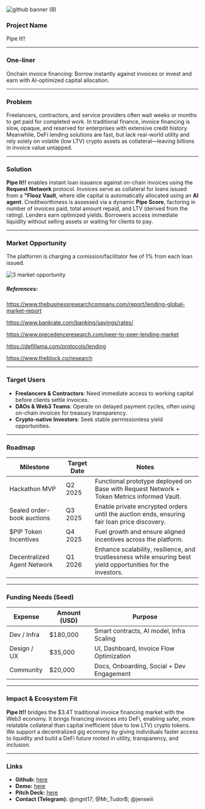 ![github banner (8)](https://github.com/user-attachments/assets/9c95e617-df92-4e15-b781-b01be3877e0f)


### Project Name  
Pipe It!!

---

### One-liner  
Onchain invoice financing: Borrow instantly against invoices or invest and earn with AI-optimized capital allocation.

---

### Problem  
Freelancers, contractors, and service providers often wait weeks or months to get paid for completed work. In traditional finance, invoice financing is slow, opaque, and reserved for enterprises with extensive credit history. Meanwhile, DeFi lending solutions are fast, but lack real-world utility and rely solely on volatile (low LTV) crypto assets as collateral—leaving billions in invoice value untapped.

---

### Solution  
**Pipe It!!** enables instant loan issuance against on-chain invoices using the **Request Network** protocol. Invoices serve as collateral for loans issued from a **"Flooz Vault**, where idle capital is automatically allocated using an **AI agent**. Creditworthiness is assessed via a dynamic **Pipe Score**, factoring in number of invoices paid, total amount repaid, and LTV (derived from the rating). Lenders earn optimized yields. Borrowers access immediate liquidity without selling assets or waiting for clients to pay.

---

### Market Opportunity

The platfornm is charging a comission/facilitator fee of 1% from each loan issued.

![3  market opportunity](https://github.com/user-attachments/assets/d1696c74-debe-4342-a8a2-70f997864012)

##### References:

https://www.thebusinessresearchcompany.com/report/lending-global-market-report

https://www.bankrate.com/banking/savings/rates/

https://www.precedenceresearch.com/peer-to-peer-lending-market

https://defillama.com/protocols/lending

https://www.theblock.co/research

---

### Target Users  
- **Freelancers & Contractors**: Need immediate access to working capital before clients settle invoices.
- **DAOs & Web3 Teams**: Operate on delayed payment cycles, often using on-chain invoices for treasury transparency.
- **Crypto-native Investors**: Seek stable permissionless yield opportunities.

---

### Roadmap  

| Milestone        | Target Date     | Notes                                         |
|------------------|------------------|-----------------------------------------------|
| Hackathon MVP    | Q2 2025          | Functional prototype deployed on Base with Request Network + Token Metrics informed Vault. |
| Sealed order-book auctions            | Q3 2025          | Enable private encrypted orders until the auction ends, ensuring fair loan price discovery. |
| $PIP Token Incentives             | Q4 2025          | Fuel growth and ensure aligned incentives across the platform. |
| Decentralized Agent Network        | Q1 2026          | Enhance scalability, resilience, and trustlessness while ensuring best yield opportunities for the investors. |

---

### Funding Needs (Seed) 

| Expense        | Amount (USD) | Purpose                                   |
|----------------|--------------|-------------------------------------------|
| Dev / Infra    | $180,000      | Smart contracts, AI model, Infra Scaling  |
| Design / UX    | $35,000      | UI, Dashboard, Invoice Flow Optimization  |
| Community      | $20,000      | Docs, Onboarding, Social + Dev Engagement |

---

### Impact & Ecosystem Fit  
**Pipe It!!** bridges the $3.4T traditional invoice financing market with the Web3 economy. It brings financing invoices into DeFi, enabling safer, more relatable collateral than capital inefficient (due to low LTV) crypto tokens. We support a decentralized gig economy by giving individuals faster access to liquidity and build a DeFi future rooted in utility, transparency, and inclusion.

---

### Links  
- **Github:** [here](https://github.com/MihRazvan/bucharest_hackathon) 
- **Demo:** [here]()
- **Pitch Deck:** [here]()
- **Contact (Telegram):** @mgnt17; @Mr_TudorB; @jenseiii
